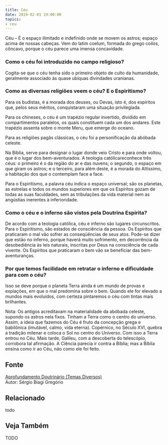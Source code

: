 ```yaml
---
title: Céu
date: 2019-02-01 19:00:00
topics:
- ceu
---
```


Céu – É o espaço ilimitado e indefinido onde se movem os astros;
espaço acima de nossas cabeças. Vem do latim coelum, formada do grego
coilos, côncavo, porque o céu parece uma imensa concavidade.

### Como o céu foi introduzido no campo religioso?
Cogita-se que o céu tenha sido o primeiro objeto de culto da humanidade,
geralmente associado às quase ubíquas divindades uranianas.

### Como as diversas religiões veem o céu? E o Espiritismo?
Para os budistas, é a morada dos deuses, ou Devas, isto é, dos
espíritos que, pelos seus méritos, conquistaram uma situação
privilegiada.

Para os chineses, o céu é um trapézio regular invertido, dividido em
compartimentos paralelos, os quais constituem cada um dos andares. Este
trapézio assenta sobre o monte Meru, que emerge do oceano.

Para as religiões pagãs clássicas, o céu foi a personificação da
abóbada celeste.

Na Bíblia, serve para designar o lugar donde veio Cristo e para onde
voltou, que é o lugar dos bem-aventurados. A teologia
católicareconhece três céus: o primeiro é o da região do ar e das
nuvens; o segundo, o espaço em que giram os astros; e o terceiro, para
além deste, é a morada do Altíssimo, a habitação dos que o contemplam
face a face.

Para o Espiritismo, a palavra céu indica o espaço universal; são os
planetas, as estrelas e todos os mundos superiores em que os Espíritos
gozam de todas as suas faculdades, sem as tribulações da vida material
nem as angústias inerentes à inferioridade.

### Como o céu e o inferno são vistos pela Doutrina Espírita?
De acordo com a teologia católica, céu e inferno são lugares
circunscritos. Para o Espiritismo, são estados de consciência da pessoa.
Os Espíritos que praticaram o mal vão sofrer as conseqüências de seus
atos. Pode-se dizer que estão no inferno, porque haverá muito
sofrimento, em decorrência da desobediência às leis naturais, inscritas
por Deus na consciência de cada vivente. Os Espíritos que praticaram o
bem vão se beneficiar das bem-aventuranças.

### Por que temos facilidade em retratar o inferno e dificuldade para com o céu?
Isso se deve porque o planeta Terra ainda é um mundo de provas e
expiações, em que o mal predomina sobre o bem. Quando ele for elevado a
mundos mais evoluídos, com certeza pintaremos o céu com tintas mais
brilhantes.

Nota: Os antigos acreditavam na materialidade da abóbada celeste,
supondo os astros nela fixos. Tinham a Terra como o centro do universo.
Assim, a ideia que fazemos do Céu é fruto da concepção grega e
babilônica (imutável, calmo, vida eterna). Copérnico, no Século XVI,
quebra a tradição milenar e coloca o Sol no centro do Universo. Com isso
a Terra entrou no Céu. Mais tarde, Galileu, com a descoberta do
telescópio, corrobora tal afirmação. A Ciência parecia ir contra a
Bíblia; mas a Bíblia ensina como ir ao Céu, não como ele foi feito.

## Fonte
[Aprofundamento Doutrinário (Temas Diversos)](https://sites.google.com/view/aprofundamentodoutrinario/céu-e-inferno)  
Autor: Sérgio Biagi Gregório

## Relacionado
todo

## Veja Também
TODO

